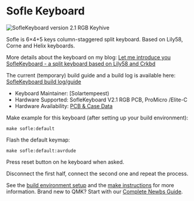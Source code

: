# Sofle Keyboard

![SofleKeyboard version 2.1 RGB Keyhive](https://i.imgur.com/KdNmNCu.jpg)

Sofle is 6×4+5 keys column-staggered split keyboard. Based on Lily58, Corne and Helix keyboards.

More details about the keyboard on my blog: [Let me introduce you SofleKeyboard - a split keyboard based on Lily58 and Crkbd](https://josef-adamcik.cz/electronics/let-me-introduce-you-sofle-keyboard-split-keyboard-based-on-lily58.html)

The current (temporary) build guide and a build log is available here: [SofleKeyboard build log/guide](https://josef-adamcik.cz/electronics/soflekeyboard-build-log-and-build-guide.html)

* Keyboard Maintainer: [Solartempeest)  
* Hardware Supported: SofleKeyboard V2.1 RGB PCB, ProMicro  /Elite-C
* Hardware Availability: [PCB & Case Data](https://keyhive.xyz/shop/sofle)

Make example for this keyboard (after setting up your build environment):

    make sofle:default

Flash the default keymap: 

    make sofle:default:avrdude

Press reset button on he keyboard when asked.

Disconnect the first half, connect the second one and repeat the process.

See the [build environment setup](https://docs.qmk.fm/#/getting_started_build_tools) and the [make instructions](https://docs.qmk.fm/#/getting_started_make_guide) for more information. Brand new to QMK? Start with our [Complete Newbs Guide](https://docs.qmk.fm/#/newbs).
